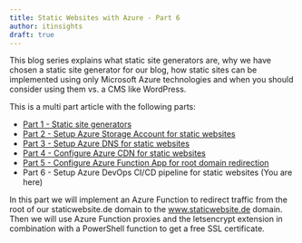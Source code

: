 ```yaml
---
title: Static Websites with Azure - Part 6
author: itinsights
draft: true
---
```


This blog series explains what static site generators are, why we have chosen a static site generator for our blog, how static sites can be implemented using only Microsoft Azure technologies and when you should consider using them vs. a CMS like WordPress.

<!-- more -->

This is a multi part article with the following parts:

- [Part 1 - Static site generators](https://itinsights.org/Static-Websites-with-Azure-Part-1)
- [Part 2 - Setup Azure Storage Account for static websites](https://itinsights.org/Static-Websites-with-Azure-Part-2)
- [Part 3 - Setup Azure DNS for static websites](https://itinsights.org/static-websites-with-azure-part-3)
- [Part 4 - Configure Azure CDN for static websites](https://itinsights.org/static-websites-with-azure-part-4)
- [Part 5 - Configure Azure Function App for root domain redirection](https://itinsights.org/static-websites-with-azure-part-5)
- Part 6 - Setup Azure DevOps CI/CD pipeline for static websites (You are here)

In this part we will implement an Azure Function to redirect traffic from the root of our staticwebsite.de domain to the www.staticwebsite.de domain. Then we will use Azure Function proxies and the letsencrypt extension in combination with a PowerShell function to get a free SSL certificate.
